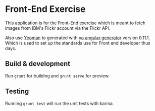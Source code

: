 # Front-End Exercise

This application is for the Front-End exercise which is meant to fetch images from IBM's Flickr account via the Flickr API.

Also use [Yeoman](http://yeoman.io/) to generated with [yo angular generator](https://github.com/yeoman/generator-angular) version 0.11.1. Which is used to set up the standards use for Front end developer thus days.

## Build & development

Run `grunt` for building and `grunt serve` for preview.

## Testing

Running `grunt test` will run the unit tests with karma.
